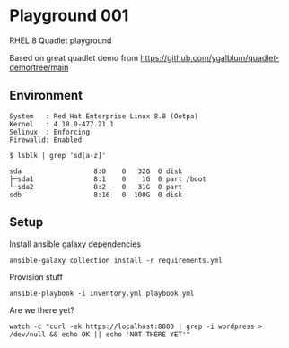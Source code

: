 # Playground 001

RHEL 8 Quadlet playground

Based on great quadlet demo from https://github.com/ygalblum/quadlet-demo/tree/main

## Environment

```
System   : Red Hat Enterprise Linux 8.8 (Ootpa)
Kernel   : 4.18.0-477.21.1
Selinux  : Enforcing
Firewalld: Enabled
```

```
$ lsblk | grep 'sd[a-z]'

sda                  8:0    0   32G  0 disk
├─sda1               8:1    0    1G  0 part /boot
└─sda2               8:2    0   31G  0 part
sdb                  8:16   0  100G  0 disk
```

## Setup

Install ansible galaxy dependencies
```
ansible-galaxy collection install -r requirements.yml
```

Provision stuff
```
ansible-playbook -i inventory.yml playbook.yml
```

Are we there yet?
```
watch -c "curl -sk https://localhost:8000 | grep -i wordpress > /dev/null && echo OK || echo 'NOT THERE YET'"
```

